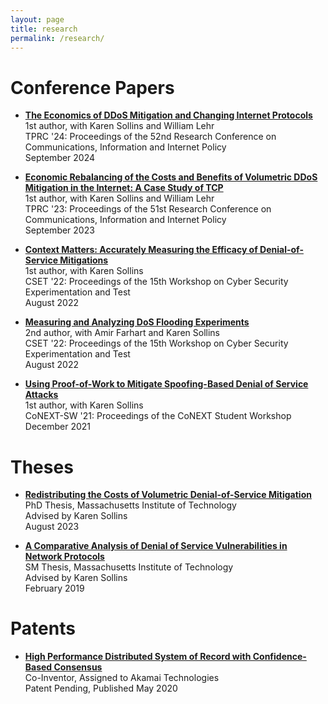 ```yaml
---
layout: page
title: research
permalink: /research/
---
```



# Conference Papers
- **[The Economics of DDoS Mitigation and Changing Internet Protocols](https://papers.ssrn.com/sol3/papers.cfm?abstract_id=4916659)**<br>
  1st author, with Karen Sollins and William Lehr<br>
  TPRC '24: Proceedings of the 52nd Research Conference on Communications, Information and Internet Policy<br>
  September 2024

- **[Economic Rebalancing of the Costs and Benefits of Volumetric DDoS Mitigation in the Internet: A Case Study of TCP](https://papers.ssrn.com/sol3/papers.cfm?abstract_id=4524254)**<br>
  1st author, with Karen Sollins and William Lehr<br>
  TPRC '23: Proceedings of the 51st Research Conference on Communications, Information and Internet Policy<br>
  September 2023

- **[Context Matters: Accurately Measuring the Efficacy of Denial-of-Service Mitigations](https://dl.acm.org/doi/10.1145/3546096.3546109)**<br>
  1st author, with Karen Sollins<br>
  CSET '22: Proceedings of the 15th Workshop on Cyber Security Experimentation and Test<br>
  August 2022

- **[Measuring and Analyzing DoS Flooding Experiments](https://dl.acm.org/doi/10.1145/3546096.3546105)**<br>
  2nd author, with Amir Farhart and Karen Sollins<br>
  CSET '22: Proceedings of the 15th Workshop on Cyber Security Experimentation and Test<br>
  August 2022

- **[Using Proof-of-Work to Mitigate Spoofing-Based Denial of Service Attacks](https://dl.acm.org/doi/10.1145/3488658.3493789)**<br>
  1st author, with Karen Sollins<br>
  CoNEXT-SW '21: Proceedings of the CoNEXT Student Workshop<br>
  December 2021

# Theses
  - **[Redistributing the Costs of Volumetric Denial-of-Service Mitigation](phd/thesis.pdf)**<br>
  PhD Thesis, Massachusetts Institute of Technology<br>
  Advised by Karen Sollins<br>
  August 2023

  - **[A Comparative Analysis of Denial of Service Vulnerabilities in Network Protocols](https://dspace.mit.edu/handle/1721.1/121654)**<br>
  SM Thesis, Massachusetts Institute of Technology<br>
  Advised by Karen Sollins<br>
  February 2019


# Patents
- **[High Performance Distributed System of Record with Confidence-Based Consensus](https://patents.google.com/patent/US20200167779A1/)**<br>
  Co-Inventor, Assigned to Akamai Technologies<br>
  Patent Pending, Published May 2020
